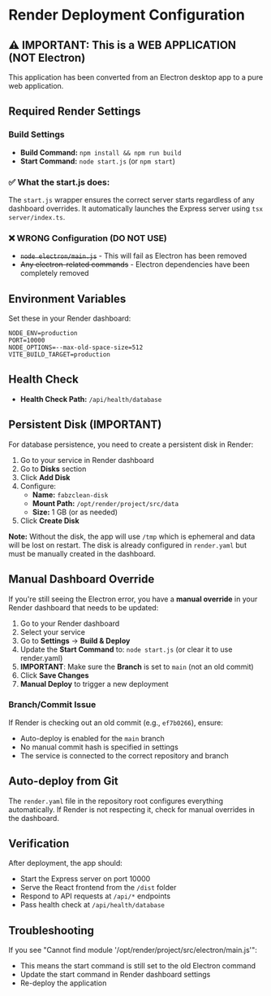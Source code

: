 # Render Deployment Configuration

## ⚠️ IMPORTANT: This is a WEB APPLICATION (NOT Electron)

This application has been converted from an Electron desktop app to a pure web application.

## Required Render Settings

### Build Settings
- **Build Command:** `npm install && npm run build`
- **Start Command:** `node start.js` (or `npm start`)

### ✅ What the start.js does:
The `start.js` wrapper ensures the correct server starts regardless of any dashboard overrides. It automatically launches the Express server using `tsx server/index.ts`.

### ❌ WRONG Configuration (DO NOT USE)
- ~~`node electron/main.js`~~ - This will fail as Electron has been removed
- ~~Any electron-related commands~~ - Electron dependencies have been completely removed

## Environment Variables

Set these in your Render dashboard:

```
NODE_ENV=production
PORT=10000
NODE_OPTIONS=--max-old-space-size=512
VITE_BUILD_TARGET=production
```

## Health Check
- **Health Check Path:** `/api/health/database`

## Persistent Disk (IMPORTANT)

For database persistence, you need to create a persistent disk in Render:

1. Go to your service in Render dashboard
2. Go to **Disks** section
3. Click **Add Disk**
4. Configure:
   - **Name:** `fabzclean-disk`
   - **Mount Path:** `/opt/render/project/src/data`
   - **Size:** 1 GB (or as needed)
5. Click **Create Disk**

**Note:** Without the disk, the app will use `/tmp` which is ephemeral and data will be lost on restart. The disk is already configured in `render.yaml` but must be manually created in the dashboard.

## Manual Dashboard Override

If you're still seeing the Electron error, you have a **manual override** in your Render dashboard that needs to be updated:

1. Go to your Render dashboard
2. Select your service
3. Go to **Settings** → **Build & Deploy**
4. Update the **Start Command** to: `node start.js` (or clear it to use render.yaml)
5. **IMPORTANT**: Make sure the **Branch** is set to `main` (not an old commit)
6. Click **Save Changes**
7. **Manual Deploy** to trigger a new deployment

### Branch/Commit Issue
If Render is checking out an old commit (e.g., `ef7b0266`), ensure:
- Auto-deploy is enabled for the `main` branch
- No manual commit hash is specified in settings
- The service is connected to the correct repository and branch

## Auto-deploy from Git

The `render.yaml` file in the repository root configures everything automatically. If Render is not respecting it, check for manual overrides in the dashboard.

## Verification

After deployment, the app should:
- Start the Express server on port 10000
- Serve the React frontend from the `/dist` folder
- Respond to API requests at `/api/*` endpoints
- Pass health check at `/api/health/database`

## Troubleshooting

If you see "Cannot find module '/opt/render/project/src/electron/main.js'":
- This means the start command is still set to the old Electron command
- Update the start command in Render dashboard settings
- Re-deploy the application
